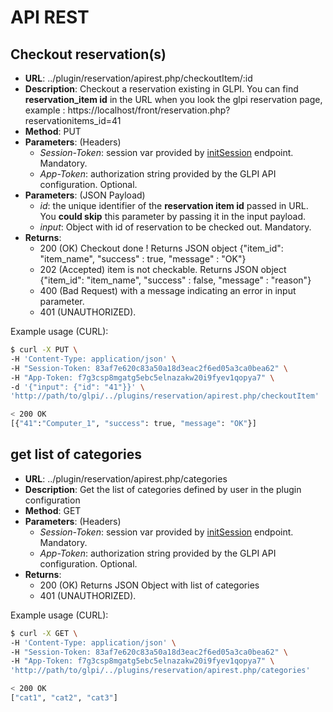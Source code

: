 # API REST

## Checkout reservation(s)

* **URL**: ../plugin/reservation/apirest.php/checkoutItem/:id
* **Description**: Checkout a reservation existing in GLPI. You can find **reservation_item id** in the URL when you look the glpi reservation page, example : https://localhost/front/reservation.php?reservationitems_id=41
* **Method**: PUT
* **Parameters**: (Headers)
  * *Session-Token*: session var provided by [initSession](#init-session) endpoint. Mandatory.
  * *App-Token*: authorization string provided by the GLPI API configuration. Optional.
* **Parameters**: (JSON Payload)
  * *id*: the unique identifier of the **reservation item id** passed in URL. You **could skip** this parameter by passing it in the input payload.
  * *input*: Object with id of reservation to be checked out.
               Mandatory.
* **Returns**:
  * 200 (OK) Checkout done ! Returns JSON object {"item_id": "item_name", "success" : true, "message" : "OK"}
  * 202 (Accepted) item is not checkable. Returns JSON object {"item_id": "item_name", "success" : false, "message" : "reason"}
  * 400 (Bad Request) with a message indicating an error in input parameter.
  * 401 (UNAUTHORIZED).

Example usage (CURL):

```bash
$ curl -X PUT \
-H 'Content-Type: application/json' \
-H "Session-Token: 83af7e620c83a50a18d3eac2f6ed05a3ca0bea62" \
-H "App-Token: f7g3csp8mgatg5ebc5elnazakw20i9fyev1qopya7" \
-d '{"input": {"id": "41"}}' \
'http://path/to/glpi/../plugins/reservation/apirest.php/checkoutItem'

< 200 OK
[{"41":"Computer_1", "success": true, "message": "OK"}]

```

## get list of categories

* **URL**: ../plugin/reservation/apirest.php/categories
* **Description**: Get the list of categories defined by user in the plugin configuration
* **Method**: GET
* **Parameters**: (Headers)
  * *Session-Token*: session var provided by [initSession](#init-session) endpoint. Mandatory.
  * *App-Token*: authorization string provided by the GLPI API configuration. Optional.
* **Returns**:
  * 200 (OK) Returns JSON Object with list of categories
  * 401 (UNAUTHORIZED).

Example usage (CURL):

```bash
$ curl -X GET \
-H 'Content-Type: application/json' \
-H "Session-Token: 83af7e620c83a50a18d3eac2f6ed05a3ca0bea62" \
-H "App-Token: f7g3csp8mgatg5ebc5elnazakw20i9fyev1qopya7" \
'http://path/to/glpi/../plugins/reservation/apirest.php/categories'

< 200 OK
["cat1", "cat2", "cat3"]

```
